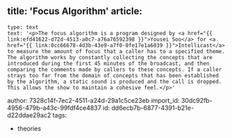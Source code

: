 title: 'Focus Algorithm'
article:
  -
    type: text
    text: '<p>The focus algorithm is a program designed by <a href="{{ link:efd41622-d72d-4513-a0c7-a76a76592398 }}">Yousei Soo</a> for <a href="{{ link:0cc66678-4d3b-43e9-a7f0-0fe17e1a6039 }}">Intellicast</a> to measure the amount of focus that a caller has to a specified theme. The algorithm works by constantly collecting the concepts that are introduced during the first 45 minutes of the broadcast, and then comparing the comments made by callers to these concepts. If a caller strays too far from the domain of concepts that has been established by the algorithm, a static sound is produced and the call is dropped. This allows the show to maintain a cohesive feel.</p>'
author: 7328c14f-7ec2-4511-a24d-29a1c5ce23eb
import_id: 30dc92fb-4956-479b-a43c-99fdf4ce4837
id: dd6ecb7b-6877-4391-b21e-d22ddae29ac2
tags:
  - theories
